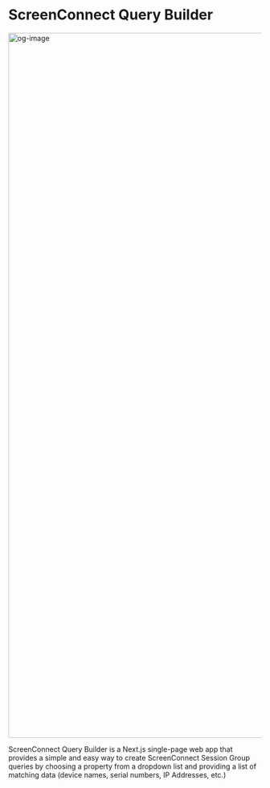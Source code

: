 # ScreenConnect Query Builder
<img width="1400" alt="og-image" src="https://github.com/user-attachments/assets/fdd9bd7d-799f-4768-b2f3-45c7cd997988" />

ScreenConnect Query Builder is a Next.js single-page web app that provides a simple and easy way to create ScreenConnect Session Group queries by choosing a property from a dropdown list and providing a list of matching data (device names, serial numbers, IP Addresses, etc.)

